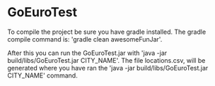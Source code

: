 # GoEuroTest

To compile the project be sure you have gradle installed. The gradle compile command is: 'gradle clean awesomeFunJar'.

After this you can run the GoEuroTest.jar with 'java -jar build/libs/GoEuroTest.jar CITY_NAME'. The file locations.csv, will be generated where you have ran the 'java -jar build/libs/GoEuroTest.jar CITY_NAME' command.
